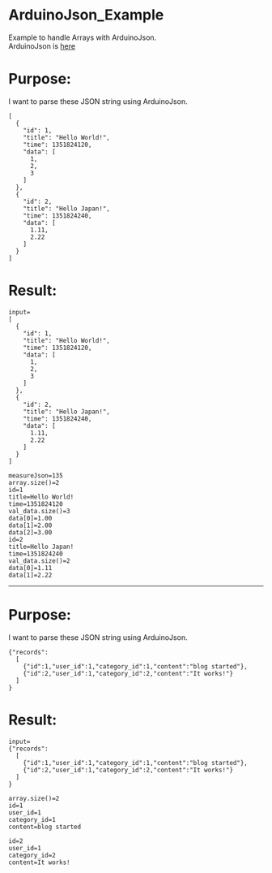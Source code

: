 # ArduinoJson_Example
Example to handle Arrays with ArduinoJson.   
ArduinoJson is [here](https://github.com/bblanchon/ArduinoJson)

# Purpose:
I want to parse these JSON string using ArduinoJson.   

```
[
  {
    "id": 1,
    "title": "Hello World!",
    "time": 1351824120,
    "data": [
      1,
      2,
      3
    ]
  },
  {
    "id": 2,
    "title": "Hello Japan!",
    "time": 1351824240,
    "data": [
      1.11,
      2.22
    ]
  }
]
```

# Result:
```
input=
[
  {
    "id": 1,
    "title": "Hello World!",
    "time": 1351824120,
    "data": [
      1,
      2,
      3
    ]
  },
  {
    "id": 2,
    "title": "Hello Japan!",
    "time": 1351824240,
    "data": [
      1.11,
      2.22
    ]
  }
]

measureJson=135
array.size()=2
id=1
title=Hello World!
time=1351824120
val_data.size()=3
data[0]=1.00
data[1]=2.00
data[2]=3.00
id=2
title=Hello Japan!
time=1351824240
val_data.size()=2
data[0]=1.11
data[1]=2.22
```

---

# Purpose:
I want to parse these JSON string using ArduinoJson.   

```
{"records":
  [
    {"id":1,"user_id":1,"category_id":1,"content":"blog started"},
    {"id":2,"user_id":1,"category_id":2,"content":"It works!"}
  ]
}
```

# Result:
```
input=
{"records":
  [
    {"id":1,"user_id":1,"category_id":1,"content":"blog started"},
    {"id":2,"user_id":1,"category_id":2,"content":"It works!"}
  ]
}

array.size()=2
id=1
user_id=1
category_id=1
content=blog started

id=2
user_id=1
category_id=2
content=It works!

```


